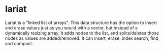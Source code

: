 # lariat
Lariat is a "linked list of arrays". This data structure has the option to insert and erase values just as you would with a vector, but instead of a dynamically resizing array, it adds nodes to the list, and splits/deletes those nodes as values are added/removed. It can insert, erase, index search, find, and compact.
